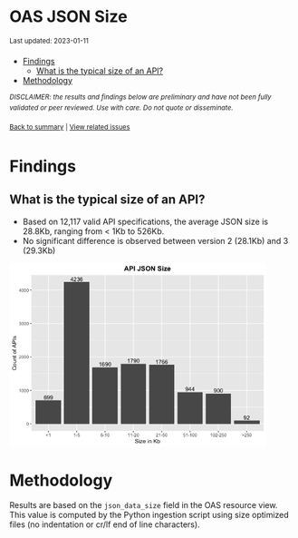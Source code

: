 OAS JSON Size
================
<sup>Last updated: 2023-01-11</sup>

- <a href="#findings" id="toc-findings">Findings</a>
  - <a href="#what-is-the-typical-size-of-an-api"
    id="toc-what-is-the-typical-size-of-an-api">What is the typical size of
    an API?</a>
- <a href="#methodology" id="toc-methodology">Methodology</a>

<sup>*DISCLAIMER: the results and findings below are preliminary and
have not been fully validated or peer reviewed. Use with care. Do not
quote or disseminate.*</sup>

<sup>[Back to summary](oas_summary.md) \| [View related
issues](https://github.com/postman-open-technologies/knowledge-base/labels/oas%3Asize)</sup>

# Findings

## What is the typical size of an API?

- Based on 12,117 valid API specifications, the average JSON size is
  28.8Kb, ranging from \< 1Kb to 526Kb.
- No significant difference is observed between version 2 (28.1Kb) and 3
  (29.3Kb)

<img src="oas_size_files/figure-gfm/oas_paths_buckets_barplot-1.png" width="90%" />

# Methodology

Results are based on the `json_data_size` field in the OAS resource
view. This value is computed by the Python ingestion script using size
optimized files (no indentation or cr/lf end of line characters).
